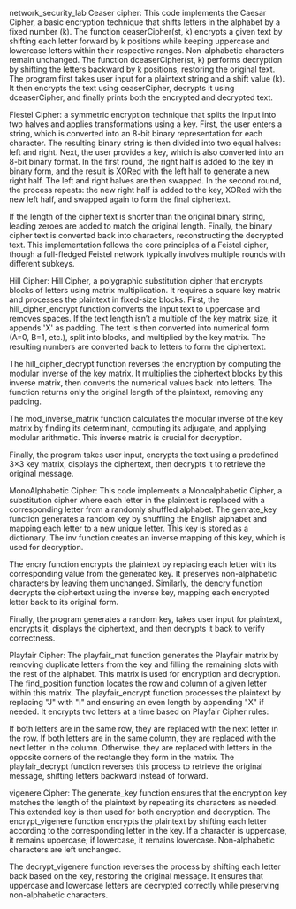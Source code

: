 network_security_lab
Ceaser cipher: This code implements the Caesar Cipher, a basic encryption technique that shifts letters in the alphabet by a fixed number (k). The function ceaserCipher(st, k) encrypts a given text by shifting each letter forward by k positions while keeping uppercase and lowercase letters within their respective ranges. Non-alphabetic characters remain unchanged.
The function dceaserCipher(st, k) performs decryption by shifting the letters backward by k positions, restoring the original text. The program first takes user input for a plaintext string and a shift value (k). It then encrypts the text using ceaserCipher, decrypts it using dceaserCipher, and finally prints both the encrypted and decrypted text.

Fiestel Cipher: a symmetric encryption technique that splits the input into two halves and applies transformations using a key. First, the user enters a string, which is converted into an 8-bit binary representation for each character. The resulting binary string is then divided into two equal halves: left and right.
Next, the user provides a key, which is also converted into an 8-bit binary format. In the first round, the right half is added to the key in binary form, and the result is XORed with the left half to generate a new right half. The left and right halves are then swapped. In the second round, the process repeats: the new right half is added to the key, XORed with the new left half, and swapped again to form the final ciphertext.

If the length of the cipher text is shorter than the original binary string, leading zeroes are added to match the original length. Finally, the binary cipher text is converted back into characters, reconstructing the decrypted text. This implementation follows the core principles of a Feistel cipher, though a full-fledged Feistel network typically involves multiple rounds with different subkeys.

Hill Cipher: Hill Cipher, a polygraphic substitution cipher that encrypts blocks of letters using matrix multiplication. It requires a square key matrix and processes the plaintext in fixed-size blocks.
First, the hill_cipher_encrypt function converts the input text to uppercase and removes spaces. If the text length isn’t a multiple of the key matrix size, it appends 'X' as padding. The text is then converted into numerical form (A=0, B=1, etc.), split into blocks, and multiplied by the key matrix. The resulting numbers are converted back to letters to form the ciphertext.

The hill_cipher_decrypt function reverses the encryption by computing the modular inverse of the key matrix. It multiplies the ciphertext blocks by this inverse matrix, then converts the numerical values back into letters. The function returns only the original length of the plaintext, removing any padding.

The mod_inverse_matrix function calculates the modular inverse of the key matrix by finding its determinant, computing its adjugate, and applying modular arithmetic. This inverse matrix is crucial for decryption.

Finally, the program takes user input, encrypts the text using a predefined 3×3 key matrix, displays the ciphertext, then decrypts it to retrieve the original message.

MonoAlphabetic Cipher: This code implements a Monoalphabetic Cipher, a substitution cipher where each letter in the plaintext is replaced with a corresponding letter from a randomly shuffled alphabet.
The genrate_key function generates a random key by shuffling the English alphabet and mapping each letter to a new unique letter. This key is stored as a dictionary. The inv function creates an inverse mapping of this key, which is used for decryption.

The encry function encrypts the plaintext by replacing each letter with its corresponding value from the generated key. It preserves non-alphabetic characters by leaving them unchanged. Similarly, the dencry function decrypts the ciphertext using the inverse key, mapping each encrypted letter back to its original form.

Finally, the program generates a random key, takes user input for plaintext, encrypts it, displays the ciphertext, and then decrypts it back to verify correctness.

Playfair Cipher: The playfair_mat function generates the Playfair matrix by removing duplicate letters from the key and filling the remaining slots with the rest of the alphabet. This matrix is used for encryption and decryption. The find_position function locates the row and column of a given letter within this matrix.
The playfair_encrypt function processes the plaintext by replacing "J" with "I" and ensuring an even length by appending "X" if needed. It encrypts two letters at a time based on Playfair Cipher rules:

If both letters are in the same row, they are replaced with the next letter in the row. If both letters are in the same column, they are replaced with the next letter in the column. Otherwise, they are replaced with letters in the opposite corners of the rectangle they form in the matrix. The playfair_decrypt function reverses this process to retrieve the original message, shifting letters backward instead of forward.

vigenere Cipher: The generate_key function ensures that the encryption key matches the length of the plaintext by repeating its characters as needed. This extended key is then used for both encryption and decryption.
The encrypt_vigenere function encrypts the plaintext by shifting each letter according to the corresponding letter in the key. If a character is uppercase, it remains uppercase; if lowercase, it remains lowercase. Non-alphabetic characters are left unchanged.

The decrypt_vigenere function reverses the process by shifting each letter back based on the key, restoring the original message. It ensures that uppercase and lowercase letters are decrypted correctly while preserving non-alphabetic characters.
